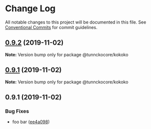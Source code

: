 # Change Log

All notable changes to this project will be documented in this file.
See [Conventional Commits](https://conventionalcommits.org) for commit guidelines.

## [0.9.2](https://github.com/tunnckoCore/now-testing/compare/@tunnckocore/kokoko@0.9.1...@tunnckocore/kokoko@0.9.2) (2019-11-02)

**Note:** Version bump only for package @tunnckocore/kokoko





## [0.9.1](https://github.com/tunnckoCore/now-testing/compare/@tunnckocore/kokoko@0.9.1...@tunnckocore/kokoko@0.9.1) (2019-11-02)

**Note:** Version bump only for package @tunnckocore/kokoko





## 0.9.1 (2019-11-02)


### Bug Fixes

* foo bar ([ee4a098](https://github.com/tunnckoCore/now-testing/commit/ee4a09896438d6751d4e131be2a65d0628b924ed))
